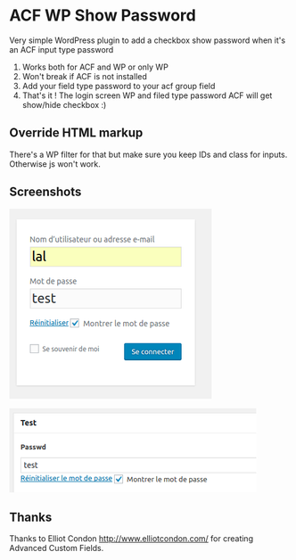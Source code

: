 # ACF WP Show Password #

Very simple WordPress plugin to add a checkbox show password when it's an ACF input type password

1. Works both for ACF and WP or only WP
2. Won't break if ACF is not installed 
3. Add your field type password to your acf group field
4. That's it ! The login screen WP and filed type password ACF will get show/hide checkbox :)

## Override HTML markup

There's a WP filter for that but make sure you keep IDs and class for inputs. Otherwise js won't work.

## Screenshots

![Show login password](/assets/screenshots/login.png?raw=true)

![Show password](/assets/screenshots/demo.png?raw=true)

## Thanks ##

Thanks to Elliot Condon http://www.elliotcondon.com/ for creating Advanced Custom Fields.

